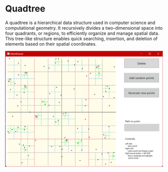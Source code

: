 # Quadtree

A quadtree is a hierarchical data structure used in computer science and computational geometry. It recursively divides a two-dimensional space into four quadrants, or regions, to efficiently organize and manage spatial data. This tree-like structure enables quick searching, insertion, and deletion of elements based on their spatial coordinates.

<img src="ImgQuadtree.png" width="600" />
